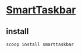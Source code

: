 # [SmartTaskbar](https://github.com/Oliviaophia/SmartTaskbar)

## install

```sh
scoop install smarttaskbar
```
